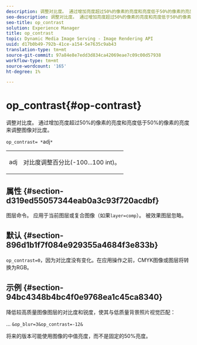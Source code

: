 ```yaml
---
description: 调整对比度。 通过增加亮度超过50%的像素的亮度和亮度低于50%的像素的亮度来调整图像对比度。
seo-description: 调整对比度。 通过增加亮度超过50%的像素的亮度和亮度低于50%的像素的亮度来调整图像对比度。
seo-title: op_contrast
solution: Experience Manager
title: op_contrast
topic: Dynamic Media Image Serving - Image Rendering API
uuid: d17b0b49-792b-41ce-a154-5e7635c9ab43
translation-type: tm+mt
source-git-commit: 97a84e8e7edd3d834ca42069eae7c09c00d57938
workflow-type: tm+mt
source-wordcount: '165'
ht-degree: 1%

---
```



# op_contrast{#op-contrast}

调整对比度。 通过增加亮度超过50%的像素的亮度和亮度低于50%的像素的亮度来调整图像对比度。

`op_contrast= *`adj`*`

<table id="simpletable_8246802C74424A68A7A2EA5B50A89D42"> 
 <tr class="strow"> 
  <td class="stentry"> <p><span class="varname"> adj</span> </p> </td> 
  <td class="stentry"> <p>对比度调整百分比(-100...100 int)。 </p></td> 
 </tr> 
</table>

## 属性 {#section-d319ed55057344eab0a3c93f720acdbf}

图层命令。 应用于当前图层或复合图像（如果`layer=comp`）。 被效果图层忽略。

## 默认 {#section-896d1b1f7f084e929355a4684f3e833b}

`op_contrast=0`，因为对比度没有变化。在应用操作之前，CMYK图像或图层将转换为RGB。

## 示例 {#section-94bc4348b4bc4f0e9768ea1c45ca8340}

降低较高质量图像图层的对比度和锐度，使其与低质量背景照片视觉匹配：

… `&op_blur=3&op_contrast=-12&`

将来的版本可能使用图像的中值亮度，而不是固定的50%亮度。
